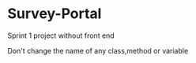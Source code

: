 # Survey-Portal
Sprint 1 project without front end

Don't change the name of any class,method or variable
